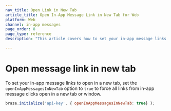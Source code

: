 ```yaml
---
nav_title: Open Link in New Tab
article_title: Open In-App Message Link in New Tab for Web
platform: Web
channel: in-app messages
page_order: 8
page_type: reference
description: "This article covers how to set your in-app message links to open in a new tab for your web application."

---
```


# Open message link in new tab

To set your in-app message links to open in a new tab, set the `openInAppMessagesInNewTab` option to `true` to force all links from in-app message clicks open in a new tab or window.

```javascript
braze.initialize('api-key', { openInAppMessagesInNewTab: true} );
```
